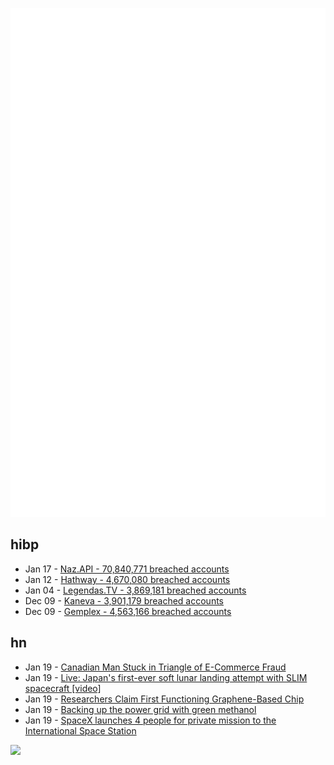 ![Metrics](https://raw.githubusercontent.com/phixion/phixion/master/metrics.svg)

## hibp

<!--
for https://github.com/phixion/phixion/blob/main/.github/workflows/feeds.yml
-->
<!--START_SECTION:haveibeenpwnd-->
- Jan 17 - [Naz.API - 70,840,771 breached accounts](https://haveibeenpwned.com/PwnedWebsites#NazApi)
- Jan 12 - [Hathway - 4,670,080 breached accounts](https://haveibeenpwned.com/PwnedWebsites#Hathway)
- Jan 04 - [Legendas.TV - 3,869,181 breached accounts](https://haveibeenpwned.com/PwnedWebsites#LegendasTV)
- Dec 09 - [Kaneva - 3,901,179 breached accounts](https://haveibeenpwned.com/PwnedWebsites#Kaneva)
- Dec 09 - [Gemplex - 4,563,166 breached accounts](https://haveibeenpwned.com/PwnedWebsites#Gemplex)
<!--END_SECTION:haveibeenpwnd-->

## hn

<!--
for https://github.com/phixion/phixion/blob/main/.github/workflows/feeds.yml
-->
<!--START_SECTION:hn-->
- Jan 19 - [Canadian Man Stuck in Triangle of E-Commerce Fraud](https://krebsonsecurity.com/2024/01/canadian-man-stuck-in-triangle-of-e-commerce-fraud/)
- Jan 19 - [Live: Japan's first-ever soft lunar landing attempt with SLIM spacecraft [video]](https://www.youtube.com/watch?v=2-yBlZplnKQ)
- Jan 19 - [Researchers Claim First Functioning Graphene-Based Chip](https://spectrum.ieee.org/graphene-semiconductor)
- Jan 19 - [Backing up the power grid with green methanol](https://spectrum.ieee.org/methanol-energy-storage)
- Jan 19 - [SpaceX launches 4 people for private mission to the International Space Station](https://www.npr.org/2024/01/18/1225191541/spacex-nasa-axiom-space-ax-3-international-space-station-iss)
<!--END_SECTION:hn-->

<!--
for https://yhype.me
-->
![](https://hit.yhype.me/github/profile?user_id=13013670)
